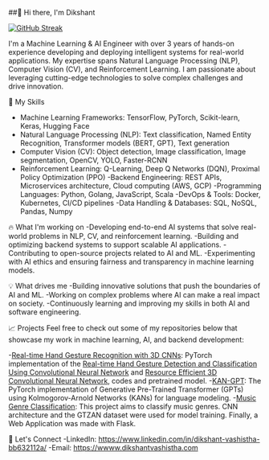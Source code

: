 ##👋 Hi there, I'm Dikshant

[![GitHub Streak](https://streak-stats.demolab.com/?user=DikshantV)](https://git.io/streak-stats)

I'm a Machine Learning & AI Engineer with over 3 years of hands-on experience developing and deploying intelligent systems for real-world applications. My expertise spans Natural Language Processing (NLP), Computer Vision (CV), and Reinforcement Learning. I am passionate about leveraging cutting-edge technologies to solve complex challenges and drive innovation.


🚀 My Skills

* Machine Learning Frameworks: TensorFlow, PyTorch, Scikit-learn, Keras, Hugging Face
* Natural Language Processing (NLP): Text classification, Named Entity Recognition, Transformer models (BERT, GPT), Text generation
* Computer Vision (CV): Object detection, Image classification, Image segmentation, OpenCV, YOLO, Faster-RCNN
* Reinforcement Learning: Q-Learning, Deep Q Networks (DQN), Proximal Policy Optimization (PPO)
-Backend Engineering: REST APIs, Microservices architecture, Cloud computing (AWS, GCP)
-Programming Languages: Python, Golang, JavaScript, Scala
-DevOps & Tools: Docker, Kubernetes, CI/CD pipelines
-Data Handling & Databases: SQL, NoSQL, Pandas, Numpy

🔥 What I'm working on
-Developing end-to-end AI systems that solve real-world problems in NLP, CV, and reinforcement learning.
-Building and optimizing backend systems to support scalable AI applications.
-Contributing to open-source projects related to AI and ML.
-Experimenting with AI ethics and ensuring fairness and transparency in machine learning models.

💡 What drives me
-Building innovative solutions that push the boundaries of AI and ML.
-Working on complex problems where AI can make a real impact on society.
-Continuously learning and improving my skills in both AI and software engineering.

📈 Projects
Feel free to check out some of my repositories below that showcase my work in machine learning, AI, and backend development:

-[Real-time Hand Gesture Recognition with 3D CNNs](https://github.com/DikshantV/Real-time-Gesture-Recognition-master): PyTorch implementation of the [Real-time Hand Gesture Detection and Classification Using Convolutional Neural Network](https://arxiv.org/abs/1901.10323) and [Resource Efficient 3D Convolutional Neural Network](https://arxiv.org/pdf/1904.02422), codes and pretrained model.
-[KAN-GPT](https://github.com/DikshantV/KAN-GPT): The PyTorch implementation of Generative Pre-Trained Transformer (GPTs) using Kolmogorov-Arnold Networks (KANs) for language modeling.
-[Music Genre Classification](https://github.com/DikshantV/Music-Genre-Classification-main): This project aims to classify music genres. CNN architecture and the GTZAN dataset were used for model training. Finally, a Web Application was made with Flask.

🌱 Let's Connect
-LinkedIn: https://www.linkedin.com/in/dikshant-vashistha-bb632112a/
-Email: https://wwww.dikshantvashistha.com
